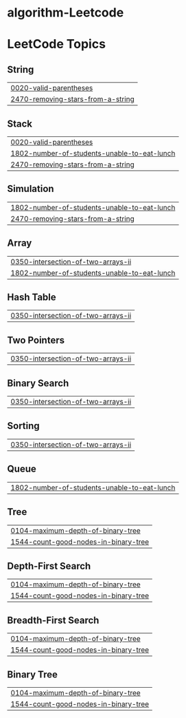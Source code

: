 # algorithm-Leetcode
<!---LeetCode Topics Start-->
# LeetCode Topics
## String
|  |
| ------- |
| [0020-valid-parentheses](https://github.com/loisRK/algorithm-Leetcode/tree/master/0020-valid-parentheses) |
| [2470-removing-stars-from-a-string](https://github.com/loisRK/algorithm-Leetcode/tree/master/2470-removing-stars-from-a-string) |
## Stack
|  |
| ------- |
| [0020-valid-parentheses](https://github.com/loisRK/algorithm-Leetcode/tree/master/0020-valid-parentheses) |
| [1802-number-of-students-unable-to-eat-lunch](https://github.com/loisRK/algorithm-Leetcode/tree/master/1802-number-of-students-unable-to-eat-lunch) |
| [2470-removing-stars-from-a-string](https://github.com/loisRK/algorithm-Leetcode/tree/master/2470-removing-stars-from-a-string) |
## Simulation
|  |
| ------- |
| [1802-number-of-students-unable-to-eat-lunch](https://github.com/loisRK/algorithm-Leetcode/tree/master/1802-number-of-students-unable-to-eat-lunch) |
| [2470-removing-stars-from-a-string](https://github.com/loisRK/algorithm-Leetcode/tree/master/2470-removing-stars-from-a-string) |
## Array
|  |
| ------- |
| [0350-intersection-of-two-arrays-ii](https://github.com/loisRK/algorithm-Leetcode/tree/master/0350-intersection-of-two-arrays-ii) |
| [1802-number-of-students-unable-to-eat-lunch](https://github.com/loisRK/algorithm-Leetcode/tree/master/1802-number-of-students-unable-to-eat-lunch) |
## Hash Table
|  |
| ------- |
| [0350-intersection-of-two-arrays-ii](https://github.com/loisRK/algorithm-Leetcode/tree/master/0350-intersection-of-two-arrays-ii) |
## Two Pointers
|  |
| ------- |
| [0350-intersection-of-two-arrays-ii](https://github.com/loisRK/algorithm-Leetcode/tree/master/0350-intersection-of-two-arrays-ii) |
## Binary Search
|  |
| ------- |
| [0350-intersection-of-two-arrays-ii](https://github.com/loisRK/algorithm-Leetcode/tree/master/0350-intersection-of-two-arrays-ii) |
## Sorting
|  |
| ------- |
| [0350-intersection-of-two-arrays-ii](https://github.com/loisRK/algorithm-Leetcode/tree/master/0350-intersection-of-two-arrays-ii) |
## Queue
|  |
| ------- |
| [1802-number-of-students-unable-to-eat-lunch](https://github.com/loisRK/algorithm-Leetcode/tree/master/1802-number-of-students-unable-to-eat-lunch) |
## Tree
|  |
| ------- |
| [0104-maximum-depth-of-binary-tree](https://github.com/loisRK/algorithm-Leetcode/tree/master/0104-maximum-depth-of-binary-tree) |
| [1544-count-good-nodes-in-binary-tree](https://github.com/loisRK/algorithm-Leetcode/tree/master/1544-count-good-nodes-in-binary-tree) |
## Depth-First Search
|  |
| ------- |
| [0104-maximum-depth-of-binary-tree](https://github.com/loisRK/algorithm-Leetcode/tree/master/0104-maximum-depth-of-binary-tree) |
| [1544-count-good-nodes-in-binary-tree](https://github.com/loisRK/algorithm-Leetcode/tree/master/1544-count-good-nodes-in-binary-tree) |
## Breadth-First Search
|  |
| ------- |
| [0104-maximum-depth-of-binary-tree](https://github.com/loisRK/algorithm-Leetcode/tree/master/0104-maximum-depth-of-binary-tree) |
| [1544-count-good-nodes-in-binary-tree](https://github.com/loisRK/algorithm-Leetcode/tree/master/1544-count-good-nodes-in-binary-tree) |
## Binary Tree
|  |
| ------- |
| [0104-maximum-depth-of-binary-tree](https://github.com/loisRK/algorithm-Leetcode/tree/master/0104-maximum-depth-of-binary-tree) |
| [1544-count-good-nodes-in-binary-tree](https://github.com/loisRK/algorithm-Leetcode/tree/master/1544-count-good-nodes-in-binary-tree) |
<!---LeetCode Topics End-->